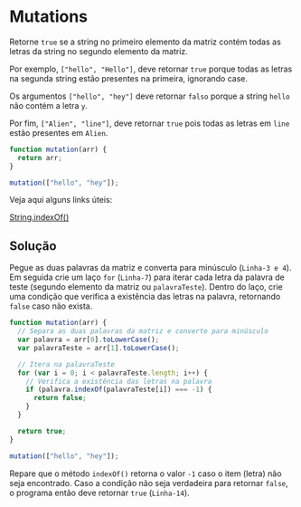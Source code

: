 # Mutations

Retorne `true` se a string no primeiro elemento da matriz contém todas as letras da string no segundo elemento da matriz.

Por exemplo, `["hello", "Hello"]`, deve retornar `true` porque todas as letras na segunda string estão presentes na primeira, ignorando case.

Os argumentos `["hello", "hey"]` deve retornar `falso` porque a string `hello` não contém a letra `y`.

Por fim, `["Alien", "line"]`, deve retornar `true` pois todas as letras em `line` estão presentes em `Alien`.

```js
function mutation(arr) {
  return arr;
}

mutation(["hello", "hey"]);
```

Veja aqui alguns links úteis:

[String.indexOf()](https://developer.mozilla.org/en-US/docs/Web/JavaScript/Reference/Global_Objects/String/indexOf)

## Solução

Pegue as duas palavras da matriz e converta para minúsculo (`Linha-3 e 4`). Em seguida crie um laço `for` (`Linha-7`) para iterar cada letra da palavra de teste (segundo elemento da matriz ou `palavraTeste`). Dentro do laço, crie uma condição que verifica a existência das letras na palavra, retornando `false` caso não exista.

```js
function mutation(arr) {
  // Separa as duas palavras da matriz e converte para minúsculo
  var palavra = arr[0].toLowerCase();
  var palavraTeste = arr[1].toLowerCase();

  // Itera na palavraTeste
  for (var i = 0; i < palavraTeste.length; i++) {
    // Verifica a existência das letras na palavra
    if (palavra.indexOf(palavraTeste[i]) === -1) {
      return false;
    }
  }

  return true;
}

mutation(["hello", "hey"]);
```

Repare que o método `indexOf()` retorna o valor `-1` caso o item (letra) não seja encontrado. Caso a condição não seja verdadeira para retornar `false`, o programa então deve retornar `true` (`Linha-14`).
